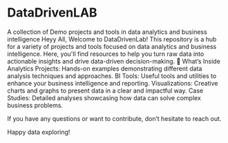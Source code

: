 # DataDrivenLAB
A collection of Demo projects and tools in data analytics and business intelligence
Heyy All, 
Welcome to DataDrivenLab! This repository is a hub for a variety of projects and tools focused on data analytics and business intelligence. Here, you'll find resources to help you turn raw data into actionable insights and drive data-driven decision-making.
🚀 What’s Inside
Analytics Projects: Hands-on examples demonstrating different data analysis techniques and approaches.
BI Tools: Useful tools and utilities to enhance your business intelligence and reporting.
Visualizations: Creative charts and graphs to present data in a clear and impactful way.
Case Studies: Detailed analyses showcasing how data can solve complex business problems.

If you have any questions or want to contribute, don’t hesitate to reach out.

Happy data exploring!
